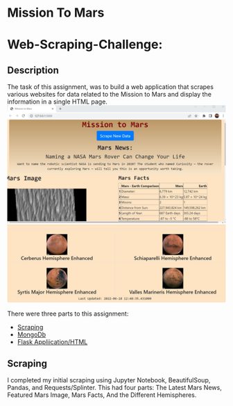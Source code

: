 # Mission To Mars
<h1>Web-Scraping-Challenge:</h1>


## Description
The task of this assignment, was to build a web application that scrapes various websites for data related to the Mission to Mars and display the information in a single HTML page.
![image](https://github.com/hanniecodes/web-scraping-challenge/blob/main/Mission_to_Mars/images/Scraping%20webpage.jpg?raw=true)  
![image](https://github.com/hanniecodes/web-scraping-challenge/blob/main/Mission_to_Mars/images/scraping_hemispheres%20.jpg?raw=true)  

There were three parts to this assignment:
- [Scraping](#Scraping)
- [MongoDb](#MongoDb)
- [Flask Appliication/HTML](#FlaskAppliication/HTML)

## Scraping
I completed my initial scraping using Jupyter Notebook, BeautifulSoup, Pandas, and Requests/Splinter. This had four parts: The Latest Mars News, Featured Mars Image, Mars Facts, And the Different Hemispheres. 


